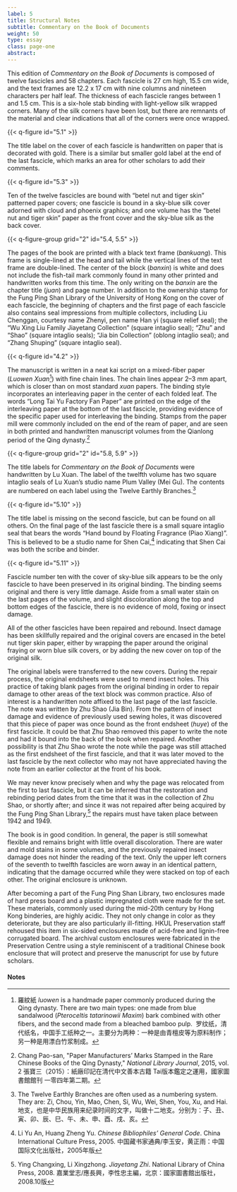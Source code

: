 ```yaml
---
label: 5
title: Structural Notes
subtitle: Commentary on the Book of Documents
weight: 50
type: essay
class: page-one
abstract:
---
```

This edition of *Commentary on the Book of Documents* is composed of twelve fascicles and 58 chapters. Each fascicle is 27 cm high, 15.5 cm wide, and the text frames are 12.2 x 17 cm with nine columns and nineteen characters per half leaf. The thickness of each fascicle ranges between 1 and 1.5 cm. This is a six-hole stab binding with light-yellow silk wrapped corners. Many of the silk corners have been lost, but there are remnants of the material and clear indications that all of the corners were once wrapped.

{{< q-figure id="5.1" >}}

The title label on the cover of each fascicle is handwritten on paper that is decorated with gold. There is a similar but smaller gold label at the end of the last fascicle, which marks an area for other scholars to add their comments.

{{< q-figure id="5.3" >}}

Ten of the twelve fascicles are bound with “betel nut and tiger skin” patterned paper covers; one fascicle is bound in a sky-blue silk cover adorned with cloud and phoenix graphics; and one volume has the “betel nut and tiger skin” paper as the front cover and the sky-blue silk as the back cover.

{{< q-figure-group grid="2" id="5.4, 5.5" >}}

The pages of the book are printed with a black text frame (*bankuang*). This frame is single-lined at the head and tail while the vertical lines of the text frame are double-lined. The center of the block (*banxin*) is white and does not include the fish-tail mark commonly found in many other printed and handwritten works from this time. The only writing on the *banxin* are the chapter title (*juan*) and page number. In addition to the ownership stamp for the Fung Ping Shan Library of the University of Hong Kong on the cover of each fascicle, the beginning of chapters and the first page of each fascicle also contains seal impressions from multiple collectors, including Liu Chenggan, courtesy name Zhenyi, pen name Han yi (square relief seal); the “Wu Xing Liu Family Jiayetang Collection” (square intaglio seal); “Zhu”  and “Shao” (square intaglio seals); “Jia bin Collection” (oblong intaglio seal); and “Zhang Shuping” (square intaglio seal).

{{< q-figure id="4.2" >}}

The manuscript is written in a neat kai script on a mixed-fiber paper (*Luowen Xuan*[^1]) with fine chain lines. The chain lines appear 2–3 mm apart, which is closer than on most standard *xuan* papers. The binding style incorporates an interleaving paper in the center of each folded leaf. The words “Long Tai Yu Factory Fan Paper” are printed on the edge of the interleaving paper at the bottom of the last fascicle, providing evidence of the specific paper used for interleaving the binding. Stamps from the paper mill were commonly included on the end of the ream of paper, and are seen in both printed and handwritten manuscript volumes from the Qianlong period of the Qing dynasty.[^2]

{{< q-figure-group grid="2" id="5.8, 5.9" >}}

The title labels for *Commentary on the Book of Documents* were handwritten by Lu Xuan. The label of the twelfth volume has two square intaglio seals of Lu Xuan’s studio name Plum Valley (Mei Gu). The contents are numbered on each label using the Twelve Earthly Branches.[^3]

{{< q-figure id="5.10" >}}

The title label is missing on the second fascicle, but can be found on all others. On the final page of the last fascicle there is a small square intaglio seal that bears the words “Hand bound by Floating Fragrance (Piao Xiang)”. This is believed to be a studio name for Shen Cai,[^4] indicating that Shen Cai was both the scribe and binder.

{{< q-figure id="5.11" >}}

Fascicle number ten with the cover of sky-blue silk appears to be the only fascicle to have been preserved in its original binding. The binding seems original and there is very little damage. Aside from a small water stain on the last pages of the volume, and slight discoloration along the top and bottom edges of the fascicle, there is no evidence of mold, foxing or insect damage.  

All of the other fascicles have been repaired and rebound. Insect damage has been skillfully repaired and the original covers are encased in the betel nut tiger skin paper, either by wrapping the paper around the original fraying or worn blue silk covers, or by adding the new cover on top of the original silk.

The original labels were transferred to the new covers. During the repair process, the original endsheets were used to mend insect holes. This practice of taking blank pages from the original binding in order to repair damage to other areas of the text block was common practice. Also of interest is a handwritten note affixed to the last page of the last fascicle. The note was written by Zhu Shao (Jia Bin). From the pattern of insect damage and evidence of previously used sewing holes, it was discovered that this piece of paper was once bound as the front endsheet (*huye*) of the first fascicle. It could be that Zhu Shao removed this paper to write the note and had it bound into the back of the book when repaired. Another possibility is that Zhu Shao wrote the note while the page was still attached as the first endsheet of the first fascicle, and that it was later moved to the last fascicle by the next collector who may not have appreciated having the note from an earlier collector at the front of his book.

We may never know precisely when and why the page was relocated from the first to last fascicle, but it can be inferred that the restoration and rebinding period dates from the time that it was in the collection of Zhu Shao, or shortly after; and since it was not repaired after being acquired by the Fung Ping Shan Library,[^5] the repairs must have taken place between 1942 and 1949.

The book is in good condition. In general, the paper is still somewhat flexible and remains bright with little overall discoloration. There are water and mold stains in some volumes, and the previously repaired insect damage does not hinder the reading of the text. Only the upper left corners of the seventh to twelfth fascicles are worn away in an identical pattern, indicating that the damage occurred while they were stacked on top of each other. The original enclosure is unknown.

After becoming a part of the Fung Ping Shan Library, two enclosures made of hard press board and a plastic impregnated cloth were made for the set. These materials, commonly used during the mid-20th century by Hong Kong binderies, are highly acidic. They not only change in color as they deteriorate, but they are also particularly ill-fitting. HKUL Preservation staff rehoused this item in six-sided enclosures made of acid-free and lignin-free corrugated board. The archival custom enclosures were fabricated in the Preservation Centre using a style reminiscent of a traditional Chinese book enclosure that will protect and preserve the manuscript for use by future scholars.

#### Notes
[^1]: 羅紋紙 *luowen* is a handmade paper commonly produced during the Qing dynasty. There are two main types: one made from blue sandalwood (*Pteroceltis tatarinowii Maxim*) bark combined with other fibers, and the second made from a bleached bamboo pulp.  罗纹纸，清代纸名，中国手工纸种之一。主要分为两种：一种是由青檀皮等为原料制作；另一种是用漂白竹浆制成。
[^2]: Chang Pao-san, "Paper Manufacturers’ Marks Stamped in the Rare Chinese Books of the Qing Dynasty," *National Library Journal*, 2015, vol. 2 張寶三（2015）：紙廠印記在清代中文善本古籍 Tai版本鑑定之運用，國家圖書館館刊 一零四年第二期。
[^3]: The Twelve Earthly Branches are often used as a numbering system. They are: Zi, Chou, Yin, Mao, Chen, Si, Wu, Wei, Shen, You, Xu, and Hai. 地支，也是中华民族用来纪录时间的文字，叫做十二地支。分别为：子、丑、寅、卯、辰、巳、午、未、申、酉、戌、亥。
[^4]: Li Yu An, Huang Zheng Yu. *Chinese Bibliophiles’ General Code*. China International Culture Press, 2005. 中国藏书家通典/李玉安，黄正雨：中国国际文化出版社，2005年版
[^5]: Ying Changxing, Li Xingzhong. *Jiayetang Zhi*. National Library of China Press, 2008. 嘉業堂志/應長興，李性忠主編，北京：國家圖書館出版社，2008.10版
